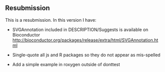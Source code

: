 ## Resubmission
This is a resubmission. In this version I have:

* SVGAnnotation included in DESCRIPTION/Suggests is available on Bioconductor http://bioconductor.org/packages/release/extra/html/SVGAnnotation.html

* Single-quote all js and R packages so they do not appear as mis-spelled

* Add a simple example in roxygen outside of donttest
